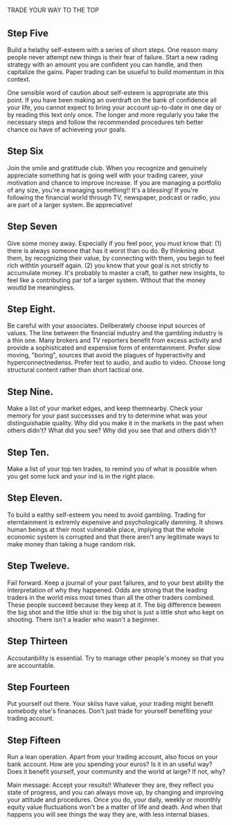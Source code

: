 TRADE YOUR WAY TO THE TOP
######

## Step Five
Build a helathy self-esteem with a series of short steps. One reason many people never attempt new things is their fear of failure. Start a new rading strategy with an amount you are confident you can handle, and then capitalize the gains. Paper trading can be usueful to build momentum in this context.

One sensible word of caution about self-esteem is appropriate ate this point. If you have been making an overdraft on the bank of confidence all your life, you cannot expect to bring your account up-to-date in one day or by reading this text only once. The longer and more regularly you take the necessary steps and follow the recommended procedures teh better chance ou have of achieveing your goals.


## Step Six
Join the smile and gratittude club. When you recognize and genuinely appreciate something hat is going well with your trading career, your motivation and chance to improve increase. If you are managing a portfolio of any size, you're a managing something!! It's a blessing! If you're following the financial world through TV, newspaper, podcast or radio, you are part of a larger system. Be appreciative!

## Step Seven
Give some money away. Especially if you feel poor, you must know that: (1) there is always someone that has it worst than ou do. By thinkning about them, by recognizing their value, by connecting with them, you begin to feel rich withtin yourself again. (2) you know that your goal is not strictly to accumulate money. It's probably to master a craft, to gather new insights, to feel like a contributing par tof a larger system. Wthout that the money woutld be meaningless.

## Step Eight.
Be careful with your associates. Deliberately choose input sources of values. The line between the financial industry and the gambling industry is a thin one. Many brokers and TV reporters benefit from excess activity and provide a sophisticated and expensive form of enterntainment. Prefer slow moving, "boring", sources that avoid the plagues of hyperactivity and hyperconnectnedenss. Prefer text to audio, and audio to video. Choose long structural content rather than short tactical one.

## Step Nine.
Make a list of your market edges, and keep themnearby. Check your memory for your past successses and try to determine what was your distinguishable quality. Why did you make it in the markets in the past when others didn't? What did you see? Why did you see that and others didn't?

## Step Ten.
Make a list of your top ten trades, to remind you of what is possible when you get some luck and your ind is in the right place.

## Step Eleven.
To build a ealthy self-esteem you need to avoid gambling. Trading for eterntainment is extremly expensive and psychologically damning. It shows human beings at their most vulnerable place, implying that the whole economic system is corrupted and that there aren't any legitimate ways to make money than taking a huge random risk.

## Step Tweleve. 
Fail forward. Keep a journal of your past failures, and to your best ability the interpretation of why they happened. Odds are strong that the leading traders in the world miss most times than all the other traders combined. These people succeed because they keep at it.  The big difference beween the big shot and the little shot is: the big shot is just a little shot who kept on shooting. There isn't a leader who wasn't a beginner.

## Step Thirteen
Accoutanbility is essential. Try to manage other people's money so that you are accountable.

## Step Fourteen
Put yourself out there. Your skilss have value, your trading might benefit somebody else's finanaces. Don't just trade for yourself benefiting your trading account. 

## Step Fifteen
Run a lean operation. Apart from your trading account, also focus on your bank account. How are you spending your euros? Is it in an useful way? Does it benefit yourself, your community and the world at large? If not, why?

Main message: Accept your results!! Whatever they are, they reflect you state of progress, and you can always move up, by changing and improving your attitude and procedures. Once you do, your daily, weekly or moonthly equity value fluctuations won't be a matter of life and death. And when that happens you will see things the way they are, with less internal biases. 
